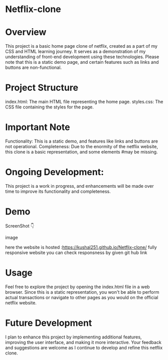 # Netflix-clone
# Overview
This project is a basic home page clone of netflix, created as a part of my CSS and HTML learning journey. It serves as a demonstration of my understanding of front-end development using these technologies. Please note that this is a static demo page, and certain features such as links and buttons are non-functional.

# Project Structure
index.html: The main HTML file representing the home page.
styles.css: The CSS file containing the styles for the page.
# Important Note
Functionality: This is a static demo, and features like links and buttons are not operational.
Completeness: Due to the enormity of the netflix website, this clone is a basic representation, and some elements #may be missing.
 # Ongoing Development:
 This project is a work in progress, and enhancements will be made over time to improve its functionality and completeness.
# Demo
ScreenShot 👇

image 

 here the website is hosted :https://kushal251.github.io/Netflix-clone/
fully responsive website you can check responsness by given git hub link
# Usage
Feel free to explore the project by opening the index.html file in a web browser. Since this is a static representation, you won't be able to perform actual transactions or navigate to other pages as you would on the official netflix website.

# Future Development
I plan to enhance this project by implementing additional features, improving the user interface, and making it more interactive. Your feedback and suggestions are welcome as I continue to develop and refine this netflix clone.
